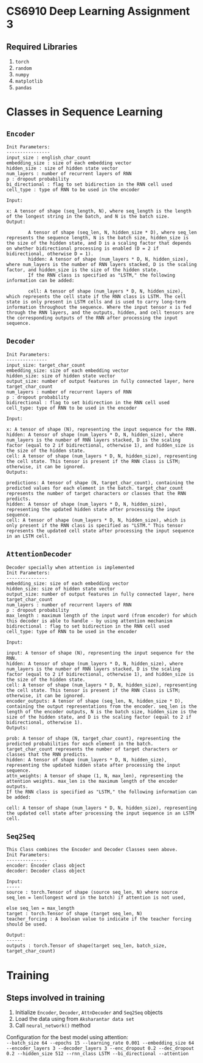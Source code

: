 # CS6910 Deep Learning Assignment 3

## Required Libraries
1. `torch`
2. `random`
4. `numpy`
5. `matplotlib`
6. `pandas`

# Classes in Sequence Learning
## `Encoder`
    Init Parameters:
    ----------------
    input_size : english_char_count
    embedding_size : size of each embedding vector
    hidden_size : size of hidden state vector
    num_layers : number of recurrent layers of RNN
    p : dropout probability
    bi_directional : flag to set bidirection in the RNN cell used
    cell_type : type of RNN to be used in the encoder

    Input:

    x: A tensor of shape (seq_length, N), where seq_length is the length of the longest string in the batch, and N is the batch size.
    Output:

            A tensor of shape (seq_len, N, hidden_size * D), where seq_len represents the sequence length, N is the batch size, hidden_size is the size of the hidden state, and D is a scaling factor that depends on whether bidirectional processing is enabled (D = 2 if bidirectional, otherwise D = 1).
            hidden: A tensor of shape (num_layers * D, N, hidden_size), where num_layers is the number of RNN layers stacked, D is the scaling factor, and hidden_size is the size of the hidden state.
            If the RNN class is specified as "LSTM," the following information can be added:

            cell: A tensor of shape (num_layers * D, N, hidden_size), which represents the cell state if the RNN class is LSTM. The cell state is only present in LSTM cells and is used to carry long-term information throughout the sequence. Where the input tensor x is fed through the RNN layers, and the outputs, hidden, and cell tensors are the corresponding outputs of the RNN after processing the input sequence.
## `Decoder`
    Init Parameters:
    ---------------
    input_size: target_char_count
    embedding_size: size of each embedding vector
    hidden_size: size of hidden state vector
    output_size: number of output features in fully connected layer, here target_char_count
    num_layers : number of recurrent layers of RNN
    p : dropout probability
    bidirectional : flag to set bidirection in the RNN cell used
    cell_type: type of RNN to be used in the encoder

    Input:

    x: A tensor of shape (N), representing the input sequence for the RNN.
    hidden: A tensor of shape (num_layers * D, N, hidden_size), where num_layers is the number of RNN layers stacked, D is the scaling factor (equal to 2 if bidirectional, otherwise 1), and hidden_size is the size of the hidden state.
    cell: A tensor of shape (num_layers * D, N, hidden_size), representing the cell state. This tensor is present if the RNN class is LSTM; otherwise, it can be ignored.
    Outputs:

    predictions: A tensor of shape (N, target_char_count), containing the predicted values for each element in the batch. target_char_count represents the number of target characters or classes that the RNN predicts.
    hidden: A tensor of shape (num_layers * D, N, hidden_size), representing the updated hidden state after processing the input sequence.
    cell: A tensor of shape (num_layers * D, N, hidden_size), which is only present if the RNN class is specified as "LSTM." This tensor represents the updated cell state after processing the input sequence in an LSTM cell.
## `AttentionDecoder`
    Decoder specially when attention is implemented
    Init Parameters:
    ---------------
    embedding_size: size of each embedding vector
    hidden_size: size of hidden state vector
    output_size: number of output features in fully connected layer, here target_char_count
    num_layers : number of recurrent layers of RNN
    p : dropout probability
    max_length : maximum length of the input word (from encoder) for which this decoder is able to handle - by using attention mechanism
    bidirectional : flag to set bidirection in the RNN cell used
    cell_type: type of RNN to be used in the encoder

    Input:

    input: A tensor of shape (N), representing the input sequence for the RNN.
    hidden: A tensor of shape (num_layers * D, N, hidden_size), where num_layers is the number of RNN layers stacked, D is the scaling factor (equal to 2 if bidirectional, otherwise 1), and hidden_size is the size of the hidden state.
    cell: A tensor of shape (num_layers * D, N, hidden_size), representing the cell state. This tensor is present if the RNN class is LSTM; otherwise, it can be ignored.
    encoder_outputs: A tensor of shape (seq_len, N, hidden_size * D), containing the output representations from the encoder. seq_len is the length of the encoder outputs, N is the batch size, hidden_size is the size of the hidden state, and D is the scaling factor (equal to 2 if bidirectional, otherwise 1).
    Outputs:

    prob: A tensor of shape (N, target_char_count), representing the predicted probabilities for each element in the batch. target_char_count represents the number of target characters or classes that the RNN predicts.
    hidden: A tensor of shape (num_layers * D, N, hidden_size), representing the updated hidden state after processing the input sequence.
    attn_weights: A tensor of shape (1, N, max_len), representing the attention weights. max_len is the maximum length of the encoder outputs.
    If the RNN class is specified as "LSTM," the following information can be added:

    cell: A tensor of shape (num_layers * D, N, hidden_size), representing the updated cell state after processing the input sequence in an LSTM cell.
## `Seq2Seq`
    This Class combines the Encoder and Decoder Classes seen above. 
    Init Parameters:
    ---------------
    encoder: Encoder class object
    decoder: Decoder class object

    Input:
    -----
    source : torch.Tensor of shape (source seq_len, N) where source seq_len = len(longest word in the batch) if attention is not used, 
                                                                                                        else seq_len = max_length 
    target : torch.Tensor of shape (target seq_len, N)
    teacher_forcing : A boolean value to indicate if the teacher forcing should be used.
    
    Output:
    ------
    outputs : torch.Tensor of shape(target seq_len, batch_size, target_char_count)

# Training
## Steps involved in training
1. Initialize `Encoder`, `Decoder`, `AttnDecoder` and `Seq2Seq` objects
2. Load the data using from `Aksharantar data set`
3. Call `neural_network()` method

Configuration for the best model using attention:   
`--batch_size 64 --epochs 15 --learning_rate 0.001 --embedding_size 64 --encoder_layers 3 --decoder_layers 3 --enc_dropout 0.2 --dec_dropout 0.2 --hidden_size 512 --rnn_class LSTM --bi_directional --attention`

